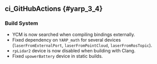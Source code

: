 ci_GitHubActions {#yarp_3_4}
----------------

### Build System

* YCM is now searched when compiling bindings externally.
* Fixed dependency on `YARP_math` for several devices (`laserFromExternalPort`,
  `laserFromPointCloud`, `laserFromRosTopic`).
* `rpLidar2` device is now disabled when building with Clang.
* Fixed `upowerBattery` device in static builds.

